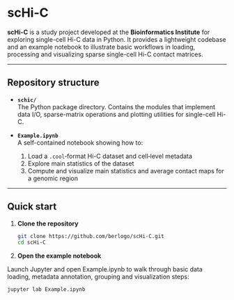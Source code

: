 # scHi-C

**scHi-C** is a study project developed at the **Bioinformatics Institute** for exploring single-cell Hi-C data in Python. It provides a lightweight codebase and an example notebook to illustrate basic workflows in loading, processing and visualizing sparse single-cell Hi-C contact matrices.

---

## Repository structure

- **`schic/`**  
  The Python package directory. Contains the modules that implement data I/O, sparse-matrix operations and plotting utilities for single-cell Hi-C.

- **`Example.ipynb`**  
  A self-contained notebook showing how to:
  1. Load a `.cool`‐format Hi-C dataset and cell‐level metadata
  2. Explore main statistics of the dataset
  3. Compute and visualize main statistics and average contact maps for a genomic region

---

## Quick start

1. **Clone the repository**  
   ```bash
   git clone https://github.com/berlogo/scHi-C.git
   cd scHi-C

2. **Open the example notebook**

Launch Jupyter and open Example.ipynb to walk through basic data loading, metadata annotation, grouping and visualization steps:
   ```bash
   jupyter lab Example.ipynb


